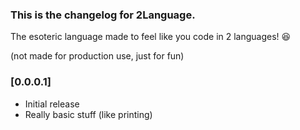 ### This is the changelog for 2Language.

The esoteric language made to feel like you code in 2 languages! 😆

(not made for production use, just for fun)

### [0.0.0.1]

 * Initial release
 * Really basic stuff (like printing)